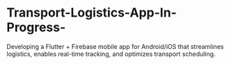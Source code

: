 # Transport-Logistics-App-In-Progress-
Developing a Flutter + Firebase mobile app for Android/iOS that streamlines logistics, enables real-time tracking, and optimizes transport scheduling.
